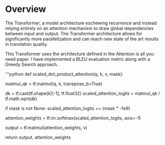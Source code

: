 # Overview
The Transformer, a model architecture eschewing recurrence and instead relying entirely on an attention mechanism to draw global dependencies between input and output. The Transformer architecture allows for significantly more parallelization and can reach new state of the art results in translation quality.

This Transformer uses the architecture defined in the Attention is all you need paper. I have implemented a BLEU evaluation metric along with a Greedy Search approach.

'''python
def scaled_dot_product_attention(q, k, v, mask):

  matmul_qk = tf.matmul(q, k, transpose_b=True)  
   
  dk = tf.cast(tf.shape(k)[-1], tf.float32)
  scaled_attention_logits = matmul_qk / tf.math.sqrt(dk)
 
  if mask is not None:
    scaled_attention_logits += (mask * -1e9)  

  attention_weights = tf.nn.softmax(scaled_attention_logits, axis=-1)  

  output = tf.matmul(attention_weights, v) 

  return output, attention_weights
